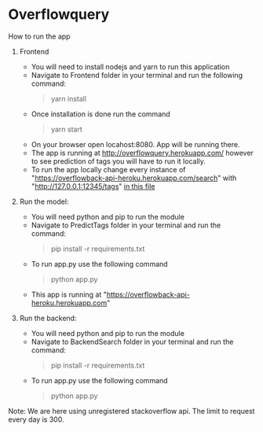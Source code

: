 # Overflowquery

How to run the app
1. Frontend
    - You will need to install nodejs and yarn to run this application
    - Navigate to Frontend folder in your terminal and run the following command:
        > yarn install
    - Once installation is done run the command
        > yarn start
    - On your browser open locahost:8080. App will be running there.
    - The app is running at http://overflowquery.herokuapp.com/  however to see prediction of tags you will have to run it locally.
    - To run the app locally change every instance of "https://overflowback-api-heroku.herokuapp.com/search" with "http://127.0.0.1:12345/tags"   [in this file](https://github.com/sunitasen/queryOverflow/blob/master/FrontEnd/src/Components/DisplayPage/DisplayPage.js)

2. Run the model:
    - You will need python and pip to run the module
    - Navigate to PredictTags folder in your terminal and run the command:
        > pip install -r requirements.txt
    - To run app.py use the following command
        > python app.py
    - This app is running at "https://overflowback-api-heroku.herokuapp.com"

3. Run the backend:
    - You will need python and pip to run the module
    - Navigate to BackendSearch folder in your terminal and run the command:
        > pip install -r requirements.txt
    - To run app.py use the following command
        > python app.py

Note: We are here using unregistered stackoverflow api. The limit to request every day is 300.